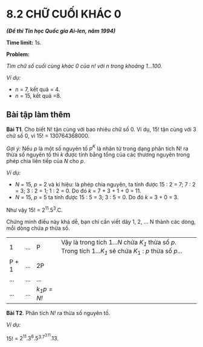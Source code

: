 # 8.2 CHỮ CUỐI KHÁC 0

***(Đề thi Tin học Quốc gia Ai-len, năm 1994)***

**Time limit:** 1s.

**Problem:** 

*Tìm chữ số cuối cùng khác 0 của n! với n trong khoảng 1...100.*

*Ví dụ:*

- *n* = 7, kết quả = 4.
- *n* = 15, kết quả =8.

## Bài tập làm thêm

**Bài T1**. Cho biết N! tận cùng với bao nhiêu chữ số 0. Ví dụ, 15! tận cùng với 3 chữ số 0, vì 15! = 130764368000.

*Gợi ý:* Nếu *p* là một số nguyên tố $p^{K}$ là nhân tử trong dạng phân tích N! ra thừa số nguyên tố thì *k* được tính bằng tổng của các thương nguyên trong phép chia liên tiếp của *N* cho *p*.

*Ví dụ:* 

- *N* = 15, *p* = 2 và kí hiệu: là phép chia nguyên, ta tính được 15 : 2 = 7; 7 : 2 = 3; 3 : 2 = 1; 1 : 2 = 0. Do đó *k* = 7 + 3 + 1 + 0 = 11.
- *N* = 15, *p* = 5 ta tính được 15 : 5 = 3; 3 : 5 = 0. Do đó *k* = 3 + 0 = 3.

Như vậy 15! = $2^{11} . 5^{3}$.C.

Chứng minh điều này khá dễ, bạn chỉ cần viết dãy 1, 2, ... N thành các dòng, mỗi dòng chứa *p* thừa số.

|||||
|:---|:---|:---|:---|
| 1 |...|P|Vậy là trong tích 1...*N* chứa *$K_1$* thừa số *p*. Trong tích 1...*$K_1$* sẽ chứa $K_1$ : *p* thừa số *p*...|
|P + 1|...|2P||
|...|...|...||
|...|...|*$k_1p = N!$*||

**Bài T2**. Phân tích *N!* ra thừa số nguyên tố.

*Ví dụ:* 

15! = $2^{11}.3^6. 5^3.7^3.11.13$.

#
